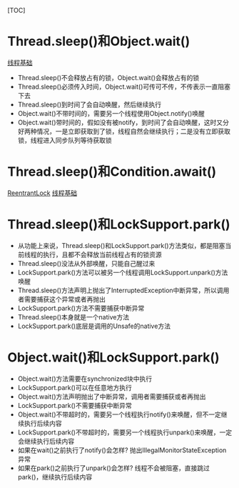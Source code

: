 [TOC]

# Thread.sleep()和Object.wait()
[线程基础](./线程基础.md)

- Thread.sleep()不会释放占有的锁，Object.wait()会释放占有的锁
- Thread.sleep()必须传入时间，Object.wait()可传可不传，不传表示一直阻塞下去
- Thread.sleep()到时间了会自动唤醒，然后继续执行
- Object.wait()不带时间的，需要另一个线程使用Object.notify()唤醒
- Object.wait()带时间的，假如没有被notify，到时间了会自动唤醒，这时又分好两种情况，一是立即获取到了锁，线程自然会继续执行；二是没有立即获取锁，线程进入同步队列等待获取锁


# Thread.sleep()和Condition.await()
[ReentrantLock](./ReentrantLock.md)
[线程基础](./线程基础.md)


# Thread.sleep()和LockSupport.park()
- 从功能上来说，Thread.sleep()和LockSupport.park()方法类似，都是阻塞当前线程的执行，且都不会释放当前线程占有的锁资源
- Thread.sleep()没法从外部唤醒，只能自己醒过来
- LockSupport.park()方法可以被另一个线程调用LockSupport.unpark()方法唤醒
- Thread.sleep()方法声明上抛出了InterruptedException中断异常，所以调用者需要捕获这个异常或者再抛出
- LockSupport.park()方法不需要捕获中断异常
- Thread.sleep()本身就是一个native方法
- LockSupport.park()底层是调用的Unsafe的native方法

# Object.wait()和LockSupport.park()
- Object.wait()方法需要在synchronized块中执行
- LockSupport.park()可以在任意地方执行
- Object.wait()方法声明抛出了中断异常，调用者需要捕获或者再抛出
- LockSupport.park()不需要捕获中断异常
- Object.wait()不带超时的，需要另一个线程执行notify()来唤醒，但不一定继续执行后续内容
- LockSupport.park()不带超时的，需要另一个线程执行unpark()来唤醒，一定会继续执行后续内容
- 如果在wait()之前执行了notify()会怎样? 抛出IllegalMonitorStateException异常
- 如果在park()之前执行了unpark()会怎样? 线程不会被阻塞，直接跳过park()，继续执行后续内容
